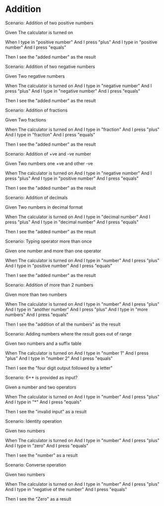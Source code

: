 # Addition

Scenario: Addition of two positive numbers

Given The calculator is turned on

When I type in "positive number"
And I press "plus"
And I type in "positive number"
And I press "equals"

Then I see the "added number" as the result

Scenario: Addition of two negative numbers

Given Two negative numbers

When  The calculator is turned on
And I type in "negative number"
And I press "plus"
And I type in "negative number"
And I press "equals"

Then I see the "added number" as the result

Scenario: Addition of fractions

Given Two fractions

When  The calculator is turned on
And I type in "fraction"
And I press "plus"
And I type in "fraction"
And I press "equals"

Then I see the "added number" as the result

Scenario: Addition of +ve and -ve number

Given Two numbers one +ve and other -ve

When  The calculator is turned on
And I type in "negative number"
And I press "plus"
And I type in "positive number"
And I press "equals"

Then I see the "added number" as the result

Scenario: Addition of decimals

Given Two numbers in decimal format

When  The calculator is turned on
And I type in "decimal number"
And I press "plus"
And I type in "decimal number"
And I press "equals"

Then I see the "added number" as the result

Scenario: Typing operator more than once

Given one number and more than one operator

When The calculator is turned on
And I type in "number"
And I press "plus"
And I type in "positive number"
And I press "equals"

Then I see the "added number" as the result

Scenario: Addition of more than 2 numbers

Given more than two numbers

When The calculator is turned on
And I type in "number"
And I press "plus"
And I type in "another number"
And I press "plus"
And I type in "more numbers"
And I press "equals"

Then I see the "addition of all the numbers" as the result

Scenario: Adding numbers where the result goes out of range

Given two numbers and a suffix table

When The calculator is turned on
And I type in "number 1"
And I press "plus"
And I type in "number 2"
And I press "equals"

Then I see the "four digit output followed by a letter"

Scenario: 6+* is provided as input?

Given a number and two operators

When The calculator is turned on
And I type in "number"
And I press "plus"
And I type in "*"
And I press "equals"

Then I see the "invalid input" as a result

Scenario: Identity operation

Given two numbers

When The calculator is turned on
And I type in "number"
And I press "plus"
And I type in "zero"
And I press "equals"

Then I see the "number" as a result

Scenario: Converse operation

Given two numbers

When The calculator is turned on
And I type in "number"
And I press "plus"
And I type in "negative of the number"
And I press "equals"

Then I see the "Zero" as a result
